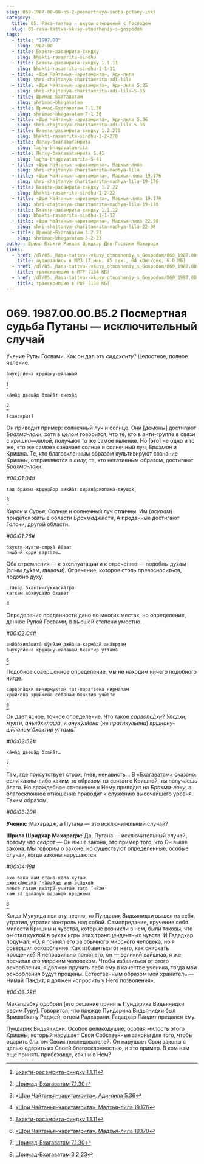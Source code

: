 ```yaml
---
slug: 069-1987-00-00-b5-2-posmertnaya-sudba-putany-iskl
category:
  title: 05. Раса-таттва - вкусы отношений с Господом
  slug: 05-rasa-tattva-vkusy-otnosheniy-s-gospodom
tags:
  - title: "1987.00"
    slug: 1987-00
  - title: Бхакти-расамрита-синдху
    slug: bhakti-rasamrita-sindhu
  - title: Бхакти-расамрита-синдху 1.1.11
    slug: bhakti-rasamrita-sindhu-1-1-11
  - title: «Шри Чайтанья-чаритамрита», Ади-лила
    slug: shri-chajtanya-charitamrita-adi-lila
  - title: «Шри Чайтанья-чаритамрита», Ади-лила 5.35
    slug: shri-chajtanya-charitamrita-adi-lila-5-35
  - title: Шримад-Бхагаватам
    slug: shrimad-bhagavatam
  - title: Шримад-Бхагаватам 7.1.30
    slug: shrimad-bhagavatam-7-1-30
  - title: «Шри Чайтанья-чаритамрита», Ади-лила 5.36
    slug: shri-chajtanya-charitamrita-adi-lila-5-36
  - title: Бхакти-расамрита-синдху 1.2.278
    slug: bhakti-rasamrita-sindhu-1-2-278
  - title: Лагху-бхагаватамрита
    slug: laghu-bhagavatamrita
  - title: Лагху-бхагаватамрита 5.41
    slug: laghu-bhagavatamrita-5-41
  - title: «Шри Чайтанья-чаритамрита», Мадхья-лила
    slug: shri-chajtanya-charitamrita-madhya-lila
  - title: «Шри Чайтанья-чаритамрита», Мадхья-лила 19.176
    slug: shri-chajtanya-charitamrita-madhya-lila-19-176
  - title: Бхакти-расамрита-синдху 1.2.22
    slug: bhakti-rasamrita-sindhu-1-2-22
  - title: «Шри Чайтанья-чаритамрита», Мадхья-лила 19.170
    slug: shri-chajtanya-charitamrita-madhya-lila-19-170
  - title: Бхакти-расамрита-синдху 1.1.12
    slug: bhakti-rasamrita-sindhu-1-1-12
  - title: «Шри Чайтанья-чаритамрита», Мадхья-лила 22.98
    slug: shri-chajtanya-charitamrita-madhya-lila-22-98
  - title: Шримад-Бхагаватам 3.2.23
    slug: shrimad-bhagavatam-3-2-23
author: Шрила Бхакти Ракшак Шридхар Дев-Госвами Махарадж
links:
  - href: /dl/05._Rasa-tattva--vkusy_otnosheniy_s_Gospodom/069_1987.00.00.B5.2_SridharMj_Posmertnaja_sudba_Putany_iskljuchitelnyj_sluchaj.mp3
    title: аудиозапись в MP3 (7 мин. 45 сек., 64 кбит/сек, 6.0 МБ)
  - href: /dl/05._Rasa-tattva--vkusy_otnosheniy_s_Gospodom/069_1987.00.00.B5.2_SridharMj_Posmertnaja_sudba_Putany_iskljuchitelnyj_sluchaj.rtf
    title: транскрипцию в RTF (134 КБ)
  - href: /dl/05._Rasa-tattva--vkusy_otnosheniy_s_Gospodom/069_1987.00.00.B5.2_SridharMj_Posmertnaja_sudba_Putany_iskljuchitelnyj_sluchaj.pdf
    title: транскрипцию в PDF (160 КБ)
---
```


# 069. 1987.00.00.B5.2 Посмертная судьба Путаны — исключительный случай

Учение Рупы Госвами. Как он дал эту *сиддханту*? Целостное, полное явление.

    а̄нукӯлйена кр̣ш̣н̣ану-шӣланам̇
[^_ftn1]

    ка̄ма̄д двеш̣а̄д бхайа̄т снеха̄д
[^_ftn2]

    [санскрит]

Он приводит пример: солнечный луч и солнце. Они [демоны] достигают *Брахма-локи*, хотя в целом говорится, что те, кто в анти-группе в связи с *кришна*—*лилой*, получают то же самое явление. Но [это] не одно и то же, «то же самое» означает солнце и солнечный луч, *Брахман* и Кришна. Те, кто благосклонным образом культивируют сознание Кришны, отправляются в *лилу*; те, кто негативным образом, достигают *Брахма-локи*.

*#00:01:04#*

    тад брахма-кр̣ш̣н̣айор аикйа̄т киран̣а̄ркопама̄-джуш̣ох̣
[^_ftn3]

*Киран* и *Сурья*, Солнце и солнечный луч отличны. Им (*асурам*) придется жить в области *Брахмаджйоти*, А преданные достигают Голоки, другой области.

*#00:01:26#*

    бхукти-мукти-спр̣ха̄ йа̄ват
    пиш́а̄чӣ хр̣ди вартате…

Оба стремления — к эксплуатации и к отречению — подобны ду́хам [злым ду́хам, *пишачи*]. Отречение, которое столь превозноситься, подобно духу.

    …та̄вад бхакти-сукхасйа̄тра
    катхам абхйудайо бхавет
[^_ftn4]

Определение преданности дано во многих местах, но определение, данное Рупой Госвами, в высшей степени уместно.

*#00:02:04#*

    анйа̄бхила̄шита̄ ш́ӯнйам̇ джн̃а̄на-карма̄дй ана̄вр̣там
    а̄нукӯлйена кр̣ш̣н̣ану-шӣланам̇ бхактир уттама̄
[^_ftn5]

Подобное совершенное определение, мы не находим ничего подобного нигде.

    сарвопа̄дхи винирмуктам̇ тат-паратвена нирмалам
    хр̣шӣкен̣а хр̣шӣкеш́а севанам̇ бхактир учйате
[^_ftn6]

Он дает ясное, точное определение. Что такое *сарвопа̄дхи*? *Упадхи*, *мукти*, *аньябхилаша*, и *а̄нукӯлйена* (не *пратикульена*) *кр̣ш̣н̣ану-шӣланам̇ бхактир уттама̄.*

*#00:02:52#*

    ка̄ма̄д двеш̣а̄д бхайа̄т…
[^_ftn7]

Там, где присутствует страх, гнев, ненависть… В «Бхагаватам» сказано: если каким-либо каким-то образом ты связан с Кришной, ты получаешь благо. Но враждебное отношение к Нему приводит на *Брахма-локу*, а благосклонное отношение приводит к служению высочайшего уровня. Таким образом.

*#00:03:29#*

**Ученик:** Махарадж, а Путана — это исключительный случай?

**Шрила Шридхар Махарадж:** Да, Путана — исключительный случай, потому что *сварат* — Он выше закона, это пример того, что Он выше закона. Мы говорим о законе, но существуют определенные, особые случаи, когда законы нарушаются.

*#00:04:18#*

    ахо бакӣ йам̇ стана-ка̄ла-кӯт̣ам̇
    джигха̄м̇сайа̄ ’па̄йайад апй аса̄дхвӣ
    лебхе гатим̇ дха̄трй-учита̄м̇ тато ’нйам̇
    кам̇ ва̄ дайа̄лум̇ ш́аран̣ам̇ враджема
[^_ftn8]

Когда Мукунда пел эту песню, то Пундарик Видьянидхи вышел из себя, утратил, утратил контроль над собой. Самопредание, вручение себя милости Кришны и чувства, которые возникли в нем, были таковы, что он стал куклой в руках игры этих трансцендентных чувств. И Гададхар подумал: «О, я принял его за обычного мирского человека, но я совершил оскорбление. Как избавиться от него, как снискать прощение? Я неправильно понял его, он — великий вайшнав, я же посчитал его мирским человеком. Чтобы избавиться от этого оскорбления, я должен вручить себя ему в качестве ученика, тогда мои оскорбления будут прощены. Естественным образом мой хранитель — Нимай Пандит, я должен испросить у Него позволения».

*#00:06:28#*

Махапрабху одобрил [его решение принять Пундарика Видьянидхи своим Гуру]. Говорится, что прежде Пундарика Видьянидхи был Вришабхану Раджей, отцом Радхарани. Гададхар Пандит предался ему.

Пундарик Видьянидхи. Особое великодушие, особая милость этого Кришны, который нарушает Свои Собственные законы для того, чтобы одарить благом Своих последователей. Он нарушает Свои законы с целью одарить их Своей благосклонностью, и это пример. В ком нам еще принять прибежище, как ни в Нем?



[^_ftn1]: [Бхакти-расамрита-синдху 1.1.11](../notes/bhakti-rasamrita-sindhu/bhakti-rasamrita-sindhu-1-1-11.md)

[^_ftn2]: [Шримад-Бхагаватам 7.1.30](../notes/shrimad-bhagavatam/shrimad-bhagavatam-7-1-30.md)

[^_ftn3]: [«Шри Чайтанья-чаритамрита», Ади-лила 5.36](../notes/shri-chajtanya-charitamrita-adi-lila/shri-chajtanya-charitamrita-adi-lila-5-36.md)

[^_ftn4]: [«Шри Чайтанья-чаритамрита», Мадхья-лила 19.176](../notes/shri-chajtanya-charitamrita-madhya-lila/shri-chajtanya-charitamrita-madhya-lila-19-176.md)

[^_ftn5]: [Бхакти-расамрита-синдху 1.1.11](../notes/bhakti-rasamrita-sindhu/bhakti-rasamrita-sindhu-1-1-11.md)

[^_ftn6]: [«Шри Чайтанья-чаритамрита», Мадхья-лила 19.170](../notes/shri-chajtanya-charitamrita-madhya-lila/shri-chajtanya-charitamrita-madhya-lila-19-170.md)

[^_ftn7]: [Шримад-Бхагаватам 7.1.30](../notes/shrimad-bhagavatam/shrimad-bhagavatam-7-1-30.md)

[^_ftn8]: [Шримад-Бхагаватам 3.2.23](../notes/shrimad-bhagavatam/shrimad-bhagavatam-3-2-23.md)

